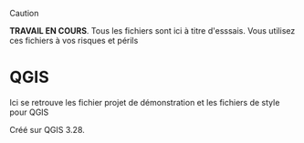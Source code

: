 > [!caution]
> **TRAVAIL EN COURS**. Tous les fichiers sont ici à titre d'esssais. Vous utilisez ces fichiers à vos risques et périls

# QGIS

Ici se retrouve les fichier projet de démonstration et les fichiers de style pour QGIS

Créé sur QGIS 3.28.